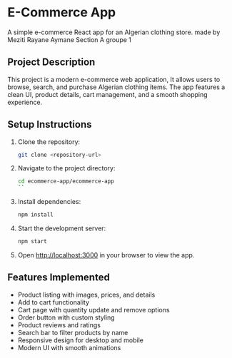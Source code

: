 # E-Commerce App

A simple e-commerce React app for an Algerian clothing store.
made by Meziti Rayane Aymane
Section A groupe 1
## Project Description

This project is a modern e-commerce web application, It allows users to browse, search, and purchase Algerian clothing items. The app features a clean UI, product details, cart management, and a smooth shopping experience.

## Setup Instructions

1. Clone the repository:
   ```bash
   git clone <repository-url>
   ```
2. Navigate to the project directory:
   ```bash
   cd ecommerce-app/ecommerce-app
   ``
3. Install dependencies:
   ```bash
   npm install
   ```
4. Start the development server:
   ```bash
   npm start
   ```
5. Open [http://localhost:3000](http://localhost:3000) in your browser to view the app.

## Features Implemented

- Product listing with images, prices, and details
- Add to cart functionality
- Cart page with quantity update and remove options
- Order button with custom styling
- Product reviews and ratings
- Search bar to filter products by name
- Responsive design for desktop and mobile
- Modern UI with smooth animations
